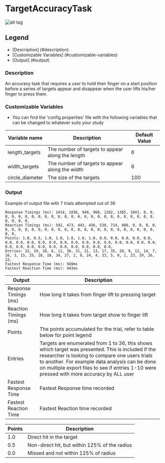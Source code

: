 TargetAccuracyTask
==============
![alt tag](http://i.imgur.com/CUy7x7P.jpg)
## Legend
- [Description] (#description)
- [Customizable Variables] (#customizable-variables)
- [Output] (#output)

### Description
An accuracy task that requires a user to hold their finger on a start position before a series of targets appear and disappear when the user lifts his/her finger to press them.

### Customizable Variables
- You can find the 'config.properties' file with the following variables that can be changed to whatever suits your study

| Variable name | Description | Default Value |
| --- | --- | ------------- |
| length_targets | The number of targets to appear along the length | 6 |
| width_targets | The number of targets to appear along the width | 6 |
| circle_diameter | The size of the targets | 100 |

### Output
Example of output file with 7 trials attempted out of 36
```
Response Timings (ms): 1414, 1036, 949, 960, 1282, 1365, 1841, 0, 0, 0, 0, 0, 0, 0, 0, 0, 0, 0, 0, 0, 0, 0, 0, 0, 0, 0, 0, 0, 0, 0, 0, 0, 0, 0, 0, 0, 
Reaction Timings (ms): 592, 473, 443, 456, 530, 714, 888, 0, 0, 0, 0, 0, 0, 0, 0, 0, 0, 0, 0, 0, 0, 0, 0, 0, 0, 0, 0, 0, 0, 0, 0, 0, 0, 0, 0, 0, 
Points: 1.0, 0.5, 1.0, 1.0, 1.0, 1.0, 1.0, 0.0, 0.0, 0.0, 0.0, 0.0, 0.0, 0.0, 0.0, 0.0, 0.0, 0.0, 0.0, 0.0, 0.0, 0.0, 0.0, 0.0, 0.0, 0.0, 0.0, 0.0, 0.0, 0.0, 0.0, 0.0, 0.0, 0.0, 0.0, 0.0, 
Entries: 32, 19, 18, 6, 11, 30, 31, 21, 13, 17, 35, 20, 9, 12, 14, 7, 16, 3, 15, 25, 28, 10, 34, 27, 2, 8, 24, 4, 33, 5, 0, 1, 23, 29, 26, 22, 
Fastest Response Time (ms): 949ms
Fastest Reaction Time (ms): 443ms 
```
| Output  | Description |
| --- | --- |
| Response Timings (ms) | How long it takes from finger lift to pressing target |
| Reaction Timings (ms) | How long it takes from target show to finger lift |
| Points | The points accumulated for the trial, refer to table below for point legend |
| Entries | Targets are enumerated from 1 to 36, this shows which target was presented. This is included if the researcher is looking to compare one users trials to another. For example data analysis can be done on multiple export files to see if entries 1-10 were pressed with more accuracy by ALL user |
| Fastest Response Time | Fastest Response time recorded |
| Fastest Reaction Time | Fastest Reaction time recorded |

| Points | Description |
| --- | --- |
| 1.0 | Direct hit in the target |
| 0.5 | Non-direct hit, but within 125% of the radius |
| 0.0 | Missed and not within 125% of radius |
